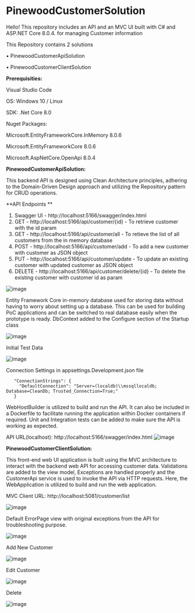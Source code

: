 # PinewoodCustomerSolution
 
Hello! This repository includes an API and an MVC UI built with C# and ASP.NET Core 8.0.4. for managing Customer information 

This Repository contains 2 solutions
 
 
 •	PinewoodCustomerApiSolution 
 
 
 •	PinewoodCustomerClientSolution




**Prerequisities:**

Visual Studio Code

OS: Windows 10 / Linux

SDK: .Net Core 8.0

Nuget Packages:

 Microsoft.EntityFrameworkCore.InMemory 8.0.6
 
 Microsoft.EntityFrameworkCore 8.0.6
 
 Microsoft.AspNetCore.OpenApi 8.0.4
 




**PinewoodCustomerApiSolution:**



This backend API is designed using Clean Architecture principles, adhering to the Domain-Driven Design approach and utilizing the Repository pattern for CRUD operations.




**API Endpoints **
1. Swagger UI - http://localhost:5166/swagger/index.html
2. GET - http://localhost:5166/api/customer/{id} - To retrieve customer with the id param
3. GET - http://localhost:5166/api/customer/all - To retieve the list of all customers from the in memory database
4. POST - http://localhost:5166/api/customer/add - To add a new customer with customer as JSON object
5. PUT - http://localhost:5166/api/customer/update - To update an existing customer with updated customer as JSON object
6. DELETE - http://localhost:5166/api/customer/delete/{id} - To delete the existing customer with customer id as param



 ![image](https://github.com/ksenthilraajaa/PinewoodCustomerSolution/assets/54350680/2afe63aa-1422-4769-b547-eb846295ab8a)

Entity Framework Core in-memory database used for storing data without having to worry about setting up a database. This can be used for building PoC applications and can be switched to real database easily when the prototype is ready. 
DbContext added to the Configure section of the Startup class

 
 ![image](https://github.com/ksenthilraajaa/PinewoodCustomerSolution/assets/54350680/ab3335d4-e624-4bc6-9b1e-19945fa95d60)



Initial Test Data

 ![image](https://github.com/ksenthilraajaa/PinewoodCustomerSolution/assets/54350680/3caa7a72-1776-4fd3-a7a9-fe92b33d1950)

Connection Settings in appsettings.Development.json file 

       "ConnectionStrings": {
         "DefaultConnection": "Server=(localdb)\\mssqllocaldb; Database=CleanDb; Trusted_Connection=True;"
       }



WebHostBuilder is utilized to build and run the API. It can also be included in a Dockerfile to facilitate running the application within Docker containers if required. Unit and Integration tests can be added to make sure the API is working as expected. 

API URL(localhost): http://localhost:5166/swagger/index.html 
 ![image](https://github.com/ksenthilraajaa/PinewoodCustomerSolution/assets/54350680/49a8f7c2-2b3a-494f-8919-bafe90b05536)


**PinewoodCustomerClientSolution:**



This front-end web UI application is built using the MVC architecture to interact with the backend web API for accessing customer data. Validations are added to the view model, Exceptions are handled properly and the CustomerApi service is used to invoke the API via HTTP requests.
Here, the WebApplication is utilized to build and run the web application. 


MVC Client URL: http://localhost:5081/customer/list  

 ![image](https://github.com/ksenthilraajaa/PinewoodCustomerSolution/assets/54350680/ae450ed1-4fd6-4e50-8a9f-f12841422fc5)


Default ErrorPage view with original exceptions from the API for troubleshooting purpose.

 ![image](https://github.com/ksenthilraajaa/PinewoodCustomerSolution/assets/54350680/3bb02526-ec19-46af-8d49-0a35c7ecdc09)


Add New Customer

 ![image](https://github.com/ksenthilraajaa/PinewoodCustomerSolution/assets/54350680/7a3d27c6-5caf-470f-8c36-10cef9b039a9)


Edit Customer
 
 ![image](https://github.com/ksenthilraajaa/PinewoodCustomerSolution/assets/54350680/a375f9da-0279-4e4e-9357-648930f7aca1)


Delete 

![image](https://github.com/ksenthilraajaa/PinewoodCustomerSolution/assets/54350680/60301816-9ca4-41e6-8c23-bca826134ae0)

 
